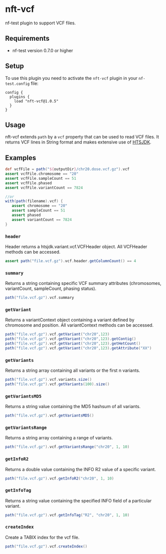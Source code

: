 # nft-vcf

nf-test plugin to support VCF files.

## Requirements

- nf-test version 0.7.0 or higher

## Setup

To use this plugin you need to activate the `nft-vcf` plugin in your `nf-test.config` file:

```
config {
  plugins {
    load "nft-vcf@1.0.5"
  }
}
```

## Usage

nft-vcf extends `path` by a `vcf` property that can be used to read VCF files. It returns VCF lines in String format and makes extensive use of [HTSJDK](https://github.com/samtools/htsjdk).


## Examples

```groovy
def vcfFile = path("${outputDir}/chr20.dose.vcf.gz").vcf
assert vcfFile.chromosome == "20" 
assert vcfFile.sampleCount == 51
assert vcfFile.phased
assert vcfFile.variantCount == 7824

//or
with(path(filename).vcf) {
   assert chromosome == "20"
   assert sampleCount == 51
   assert phased
   assert variantCount == 7824     
}
```

### `header`
Header returns a htsjdk.variant.vcf.VCFHeader object. All VCFHeader methods can be accessed.
```groovy
assert path("file.vcf.gz").vcf.header.getColumnCount() == 4
```

### `summary`
Returns a string containing specific VCF summary attributes (chromosomes, variantCount, sampleCount, phasing status).
```groovy
path("file.vcf.gz").vcf.summary
```
### `getVariant`
Returns a variantContext object containing a variant defined by chromosome and position. All variantContext methods can be accessed.
```groovy
path("file.vcf.gz").vcf.getVariant("chr20",123)
path("file.vcf.gz").vcf.getVariant("chr20",123).getContig()
path("file.vcf.gz").vcf.getVariant("chr20",123).getHetCount()
path("file.vcf.gz").vcf.getVariant("chr20",123).getAttribute("XX")
```

### `getVariants`
Returns a string array containing all variants or the first n variants. 
```groovy
path("file.vcf.gz").vcf.variants.size()
path("file.vcf.gz").vcf.getVariants(100).size()
```

### `getVariantsMD5`
Returns a string value containing the MD5 hashsum of all variants.
```groovy
path("file.vcf.gz").vcf.getVariantsMD5()
```

### `getVariantsRange`
Returns a string array containing a range of variants.
```groovy
path("file.vcf.gz").vcf.getVariantsRange("chr20", 1, 10)
```

### `getInfoR2`
Returns a double value containing the INFO R2 value of a specific variant.
```groovy
path("file.vcf.gz").vcf.getInfoR2("chr20", 1, 10)
```

### `getInfoTag`
Returns a string value containing the specified INFO field of a particular variant.
```groovy
path("file.vcf.gz").vcf.getInfoTag("R2", "chr20", 1, 10)
```

### `createIndex`
Create a TABIX index for the vcf file.
```groovy
path("file.vcf.gz").vcf.createIndex()
```
